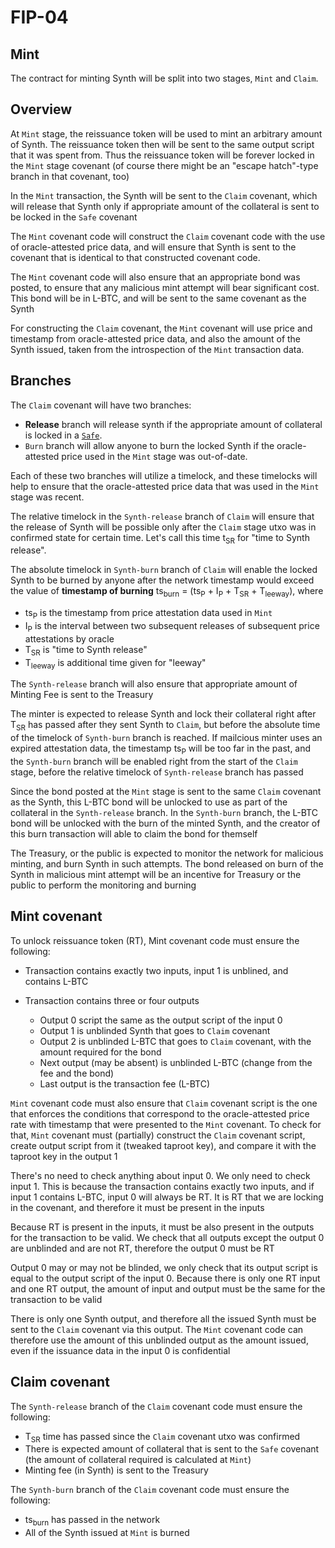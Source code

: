 # FIP-04

## Mint

The contract for minting Synth will be split into two stages, `Mint` and `Claim`.

## Overview

At `Mint` stage, the reissuance token will be used to mint an arbitrary amount of Synth.
The reissuance token then will be sent to the same output script that it was spent from.
Thus the reissuance token will be forever locked in the `Mint` stage covenant (of course
there might be an "escape hatch"-type branch in that covenant, too)

In the `Mint` transaction, the Synth will be sent to the `Claim` covenant, which will release
that Synth only if appropriate amount of the collateral is sent to be locked in the `Safe` covenant

The `Mint` covenant code will construct the `Claim` covenant code with the use of oracle-attested
price data, and will ensure that Synth is sent to the covenant that is identical to that
constructed covenant code.

The `Mint` covenant code will also ensure that an appropriate bond was posted, to ensure that
any malicious mint attempt will bear significant cost. This bond will be in L-BTC, and will be sent
to the same covenant as the Synth

For constructing the `Claim` covenant, the `Mint` covenant will use price and timestamp from
oracle-attested price data, and also the amount of the Synth issued, taken from the introspection
of the `Mint` transaction data.

## Branches

The `Claim` covenant will have two branches:

- **Release** branch will release synth if the appropriate amount of collateral is locked
       in a [`Safe`](03.md).
- `Burn` branch will allow anyone to burn the locked Synth if the oracle-attested price used
       in the `Mint` stage was out-of-date.

Each of these two branches will utilize a timelock, and these timelocks will help to ensure that
the oracle-attested price data that was used in the `Mint` stage was recent.

The relative timelock in the `Synth-release` branch of `Claim` will ensure that the release
of Synth will be possible only after the `Claim` stage utxo was in confirmed state for certain time.
Let's call this time t<sub>SR</sub> for "time to Synth release".

The absolute timelock in `Synth-burn` branch of `Claim` will enable the locked Synth to be burned
by anyone after the network timestamp would exceed the value of **timestamp of burning**
ts<sub>burn</sub> = (ts<sub>P</sub> + I<sub>P</sub> + T<sub>SR</sub> + T<sub>leeway</sub>), where

- ts<sub>P</sub> is the timestamp from price attestation data used in `Mint`
- I<sub>P</sub> is the interval between two subsequent releases of subsequent price attestations by oracle
- T<sub>SR</sub> is "time to Synth release"
- T<sub>leeway</sub> is additional time given for "leeway"

The `Synth-release` branch will also ensure that appropriate amount of Minting Fee is sent to the Treasury

The minter is expected to release Synth and lock their collateral right after T<sub>SR</sub> has passed
after they sent Synth to `Claim`, but before the absolute time of the timelock of `Synth-burn` branch
is reached. If mailcious minter uses an expired attestation data, the timestamp ts<sub>P</sub> will be
too far in the past, and the `Synth-burn` branch will be enabled right from the start of the `Claim` stage,
before the relative timelock of `Synth-release` branch has passed

Since the bond posted at the `Mint` stage is sent to the same `Claim` covenant as the Synth, this
L-BTC bond will be unlocked to use as part of the collateral in the `Synth-release` branch. In the
`Synth-burn` branch, the L-BTC bond will be unlocked with the burn of the minted Synth, and the creator
of this burn transaction will able to claim the bond for themself

The Treasury, or the public is expected to monitor the network for malicious minting, and burn
Synth in such attempts. The bond released on burn of the Synth in malicious mint attempt will be an
incentive for Treasury or the public to perform the monitoring and burning

## Mint covenant

To unlock reissuance token (RT), Mint covenant code must ensure the following:

- Transaction contains exactly two inputs, input 1 is unblined, and contains L-BTC

- Transaction contains three or four outputs
  * Output 0 script the same as the output script of the input 0
  * Output 1 is unblinded Synth that goes to `Claim` covenant
  * Output 2 is unblinded L-BTC that goes to `Claim` covenant, with the amount
    required for the bond
  * Next output (may be absent) is unblinded L-BTC (change from the fee and the bond)
  * Last output is the transaction fee (L-BTC)

`Mint` covenant code must also ensure that `Claim` covenant script is the one that enforces
the conditions that correspond to the oracle-attested price rate with timestamp that were presented
to the `Mint` covenant. To check for that, `Mint` covenant must (partially) construct the `Claim`
covenant script, create output script from it (tweaked taproot key), and compare it with the taproot key
in the output 1

There's no need to check anything about input 0. We only need to check input 1.
This is because the transaction contains exactly two inputs, and if input 1 contains L-BTC,
input 0 will always be RT. It is RT that we are locking in the covenant, and therefore
it must be present in the inputs

Because RT is present in the inputs, it must be also present in the outputs for the transaction
to be valid. We check that all outputs except the output 0 are unblinded and are not RT, therefore
the output 0 must be RT

Output 0 may or may not be blinded, we only check that its output script is equal to the output
script of the input 0. Because there is only one RT input and one RT output, the amount of
input and output must be the same for the transaction to be valid

There is only one Synth output, and therefore all the issued Synth must be sent to the `Claim`
covenant via this output. The `Mint` covenant code can therefore use the amount of this unblinded
output as the amount issued, even if the issuance data in the input 0 is confidential

## Claim covenant

The `Synth-release` branch of the `Claim` covenant code must ensure the following:

- T<sub>SR</sub> time has passed since the `Claim` covenant utxo was confirmed
- There is expected amount of collateral that is sent to the `Safe` covenant (the amount of collateral
required is calculated at `Mint`)
- Minting fee (in Synth) is sent to the Treasury

The `Synth-burn` branch of the `Claim` covenant code must ensure the following:

- ts<sub>burn</sub> has passed in the network
- All of the Synth issued at `Mint` is burned
